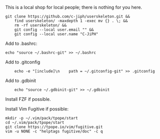This is a local shop for local people; there is nothing for you here.

	git clone https://github.com/c-jiph/userskeleton.git &&
		find userskeleton/ -maxdepth 1 -exec mv {} . \; &&
		rm -rf userskeleton/ &&
		git config --local user.email "" && 
		git config --local user.name "C-JiPH"

Add to .bashrc:
	
	echo "source ~/.bashrc-git" >> ~/.bashrc

Add to .gitconfig

        echo -e "[include]\n    path = ~/.gitconfig-git" >> .gitconfig

Add to .gdbinit

        echo "source ~/.gdbinit-git" >> ~/.gdbinit

Install FZF if possible.

Install Vim Fugitive if possible:

	mkdir -p ~/.vim/pack/tpope/start
	cd ~/.vim/pack/tpope/start
	git clone https://tpope.io/vim/fugitive.git
	vim -u NONE -c "helptags fugitive/doc" -c q
